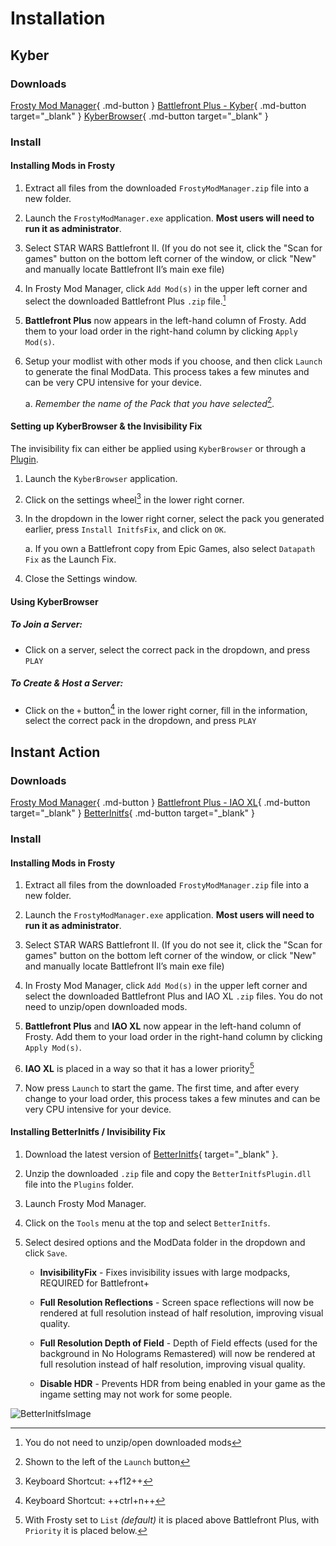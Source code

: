# Installation

## Kyber

### Downloads

[Frosty Mod Manager](https://github.com/CadeEvs/FrostyToolsuite/releases/latest/download/FrostyModManager.zip){ .md-button }
[Battlefront Plus - Kyber](https://www.nexusmods.com/starwarsbattlefront22017/mods/7592?tab=files){ .md-button target="_blank" }
[KyberBrowser](https://github.com/Dyvinia/KyberBrowser/releases/latest){ .md-button target="_blank" }

### Install

#### Installing Mods in Frosty

1. Extract all files from the downloaded `FrostyModManager.zip` file into a new folder.

2. Launch the `FrostyModManager.exe` application. **Most users will need to run it as administrator**.

3. Select STAR WARS Battlefront II. 
    (If you do not see it, click the "Scan for games" button on the bottom left corner of the window, or click "New" and manually locate Battlefront II’s main exe file)

4. In Frosty Mod Manager, click `Add Mod(s)` in the upper left corner and select the downloaded Battlefront Plus `.zip` file.[^1]

5. **Battlefront Plus** now appears in the left-hand column of Frosty. Add them to your load order in the right-hand column by clicking `Apply Mod(s)`.

6. Setup your modlist with other mods if you choose, and then click `Launch` to generate the final ModData. This process takes a few minutes and can be very CPU intensive for your device.

    a. *Remember the name of the Pack that you have selected*[^2].

#### Setting up KyberBrowser & the Invisibility Fix

The invisibility fix can either be applied using `KyberBrowser` or through a [Plugin](#betterinitfs).

1. Launch the `KyberBrowser` application.

2. Click on the settings wheel[^3] in the lower right corner.

3. In the dropdown in the lower right corner, select the pack you generated earlier, press `Install InitfsFix`, and click on `OK`.

    a. If you own a Battlefront copy from Epic Games, also select `Datapath Fix` as the Launch Fix. 

4. Close the Settings window.


#### Using KyberBrowser

##### To Join a Server:

- Click on a server, select the correct pack in the dropdown, and press `PLAY`

##### To Create & Host a Server:

- Click on the `+` button[^4] in the lower right corner, fill in the information, select the correct pack in the dropdown, and press `PLAY`

## Instant Action

### Downloads

[Frosty Mod Manager](https://github.com/CadeEvs/FrostyToolsuite/releases/latest/download/FrostyModManager.zip){ .md-button }
[Battlefront Plus - IAO XL](https://www.nexusmods.com/starwarsbattlefront22017/mods/7592?tab=files){ .md-button target="_blank" }
[BetterInitfs](https://www.nexusmods.com/starwarsbattlefront22017/mods/9775){ .md-button target="_blank" }

### Install

#### Installing Mods in Frosty

1. Extract all files from the downloaded `FrostyModManager.zip` file into a new folder.

2. Launch the `FrostyModManager.exe` application. **Most users will need to run it as administrator**.

3. Select STAR WARS Battlefront II.
    (If you do not see it, click the "Scan for games" button on the bottom left corner of the window, or click "New" and manually locate Battlefront II’s main exe file)

4. In Frosty Mod Manager, click `Add Mod(s)` in the upper left corner and select the downloaded Battlefront Plus and IAO XL `.zip` files. You do not need to unzip/open downloaded mods.

5. **Battlefront Plus** and **IAO XL** now appear in the left-hand column of Frosty. Add them to your load order in the right-hand column by clicking `Apply Mod(s)`.

6. **IAO XL** is placed in a way so that it has a lower priority[^5]

7. Now press `Launch` to start the game. The first time, and after every change to your load order, this process takes a few minutes and can be very CPU intensive for your device.

<div id="betterinitfs"></div>

#### Installing BetterInitfs / Invisibility Fix

1. Download the latest version of [BetterInitfs](https://www.nexusmods.com/starwarsbattlefront22017/mods/9775?tab=files){ target="_blank" }.

2. Unzip the downloaded `.zip` file and copy the `BetterInitfsPlugin.dll` file into the `Plugins` folder.

3. Launch Frosty Mod Manager.

4. Click on the `Tools` menu at the top and select `BetterInitfs`.

4. Select desired options and the ModData folder in the dropdown and click `Save`.

    - **InvisibilityFix** - Fixes invisibility issues with large modpacks, REQUIRED for Battlefront+

    - **Full Resolution Reflections** - Screen space reflections will now be rendered at full resolution instead of half resolution, improving visual quality. 

    - **Full Resolution Depth of Field** - Depth of Field effects (used for the background in No Holograms Remastered) will now be rendered at full resolution instead of half resolution, improving visual quality. 

    - **Disable HDR** - Prevents HDR from being enabled in your game as the ingame setting may not work for some people.

![BetterInitfsImage](https://staticdelivery.nexusmods.com/mods/2229/images/9775/9775-1697418506-48801927.png)


[^1]: You do not need to unzip/open downloaded mods

[^2]: Shown to the left of the `Launch` button

[^3]: Keyboard Shortcut: ++f12++

[^4]: Keyboard Shortcut: ++ctrl+n++

[^5]: With Frosty set to `List` *(default)* it is placed above Battlefront Plus, with `Priority` it is placed below.